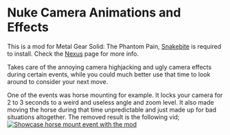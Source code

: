 # Nuke Camera Animations and Effects
This is a mod for Metal Gear Solid: The Phantom Pain, [Snakebite](https://www.nexusmods.com/metalgearsolidvtpp/mods/106) is required to install. Check the [Nexus](https://www.nexusmods.com/metalgearsolidvtpp/mods/1575) page for more info.

Takes care of the annoying camera highjacking and ugly camera effects during certain events, while you could much better use that time to look around to consider your next move.

One of the events was horse mounting for example. It locks your camera for 2 to 3 seconds to a weird and useless angle and zoom level. It also made moving the horse during that time unpredictable and just made up for bad situations altogether. The removed result is the following vid;
[![Showcase horse mount event with the mod](https://img.youtube.com/vi/jz8UZtkQTgk/0.jpg)](https://www.youtube.com/watch?v=jz8UZtkQTgk)


